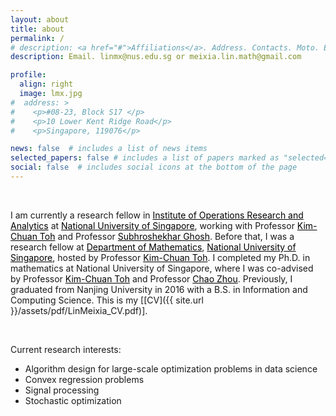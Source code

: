 ```yaml
---
layout: about
title: about
permalink: /
# description: <a href="#">Affiliations</a>. Address. Contacts. Moto. Etc.
description: Email. linmx@nus.edu.sg or meixia.lin.math@gmail.com

profile:
  align: right
  image: lmx.jpg
#  address: >
#    <p>#08-23, Block S17 </p>
#    <p>10 Lower Kent Ridge Road</p>
#    <p>Singapore, 119076</p>

news: false  # includes a list of news items
selected_papers: false # includes a list of papers marked as "selected={true}"
social: false  # includes social icons at the bottom of the page
---
```


&nbsp;

I am currently a research fellow in <a href="https://iora.nus.edu.sg/" style="color: black; text-decoration: underline;"> Institute of Operations Research and Analytics</a> at <a href="https://www.nus.edu.sg/" style="color: black; text-decoration: underline;"> National University of Singapore</a>, working with Professor <a href="https://blog.nus.edu.sg/mattohkc/" style="color: black; text-decoration: underline;"> Kim-Chuan Toh</a> and Professor <a href="https://subhro-ghosh.github.io/" style="color: black; text-decoration: underline;"> Subhroshekhar Ghosh</a>. Before that, I was a research fellow at <a href="https://www.math.nus.edu.sg/" style="color: black; text-decoration: underline;"> Department of Mathematics</a>, <a href="https://www.nus.edu.sg/" style="color: black; text-decoration: underline;"> National University of Singapore</a>, hosted by Professor <a href="https://blog.nus.edu.sg/mattohkc/" style="color: black; text-decoration: underline;"> Kim-Chuan Toh</a>. I completed my Ph.D. in mathematics at National University of Singapore, where I was co-advised by Professor <a href="https://blog.nus.edu.sg/mattohkc/" style="color: black; text-decoration: underline;"> Kim-Chuan Toh</a> and Professor <a href="https://matzc.github.io/" style="color: black; text-decoration: underline;"> Chao Zhou</a>. Previously, I graduated from Nanjing University in 2016 with a B.S. in Information and Computing Science. This is my [[CV]({{ site.url }}/assets/pdf/LinMeixia_CV.pdf)].

&nbsp;

Current research interests:
* Algorithm design for large-scale optimization problems in data science
* Convex regression problems
* Signal processing
* Stochastic optimization


